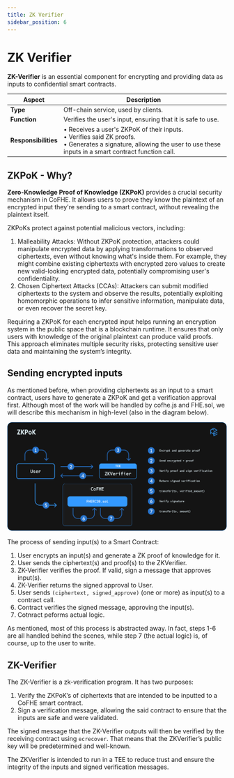 ```yaml
---
title: ZK Verifier
sidebar_position: 6
---
```


# ZK Verifier

**ZK-Verifier** is an essential component for encrypting and providing data as inputs to confidential smart contracts.

| Aspect               | Description                                                                                                                                                                     |
| -------------------- | ------------------------------------------------------------------------------------------------------------------------------------------------------------------------------- |
| **Type**             | Off-chain service, used by clients.                                                                                                                             |
| **Function**         | Verifies the user's input, ensuring that it is safe to use.                                                                                                                     |
| **Responsibilities** | • Receives a user's ZKPoK of their inputs.<br/>• Verifies said ZK proofs.<br/>• Generates a signature, allowing the user to use these inputs in a smart contract function call. |

## ZKPoK - Why?

**Zero-Knowledge Proof of Knowledge (ZKPoK)** provides a crucial security mechanism in CoFHE. It allows users to prove they know the plaintext of an encrypted input they're sending to a smart contract, without revealing the plaintext itself.

ZKPoKs protect against potential malicious vectors, including:

1. Malleability Attacks: Without ZKPoK protection, attackers could manipulate encrypted data by applying transformations to observed ciphertexts, even without knowing what's inside them. For example, they might combine existing ciphertexts with encrypted zero values to create new valid-looking encrypted data, potentially compromising user's confidentiality.
2. Chosen Ciphertext Attacks (CCAs): Attackers can submit modified ciphertexts to the system and observe the results, potentially exploiting homomorphic operations to infer sensitive information, manipulate data, or even recover the secret key.

Requiring a ZKPoK for each encrypted input helps running an encryption system in the public space that is a blockchain runtime. It ensures that only users with knowledge of the original plaintext can produce valid proofs. This approach eliminates multiple security risks, protecting sensitive user data and maintaining the system’s integrity.

## Sending encrypted inputs

As mentioned before, when providing ciphertexts as an input to a smart contract, users have to generate a ZKPoK and get a verification approval first. Although most of the work will be handled by cofhe.js and FHE.sol, we will describe this mechanism in high-level (also in the diagram below).

![ZK Proof of Knowledge Flow](../../../../static/img/zk-pok.svg)

The process of sending input(s) to a Smart Contract:

1. User encrypts an input(s) and generate a ZK proof of knowledge for it.
2. User sends the ciphertext(s) and proof(s) to the ZKVerifier.
3. ZK-Verifier verifies the proof. If valid, sign a message that approves input(s).
4. ZK-Verifier returns the signed approval to User.
5. User sends `(ciphertext, signed_approve)` (one or more) as input(s) to a contract call.
6. Contract verifies the signed message, approving the input(s).
7. Cotnract peforms actual logic.

As mentioned, most of this process is abstracted away. In fact, steps 1-6 are all handled behind the scenes, while step 7 (the actual logic) is, of course, up to the user to write.

## ZK-Verifier

The ZK-Verifier is a zk-verification program. It has two purposes:

1. Verify the ZKPoK’s of ciphertexts that are intended to be inputted to a CoFHE smart contract.
2. Sign a verification message, allowing the said contract to ensure that the inputs are safe and were validated.

The signed message that the ZK-Verifier outputs will then be verified by the receiving contract using `ecrecover`. That means that the ZKVerifier’s public key will be predetermined and well-known.

The ZKVerifier is intended to run in a TEE to reduce trust and ensure the integrity of the inputs and signed verification messages.
